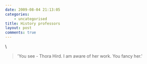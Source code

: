 ```yaml
---
date: 2009-08-04 21:13:05
categories:
    - uncategorised
title: History professors
layout: post
comments: true
---
```

\
> 'You see - Thora Hird. I am aware of her work. You fancy her.'
